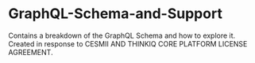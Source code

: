 # GraphQL-Schema-and-Support
Contains a breakdown of the GraphQL Schema and how to explore it. Created in response to CESMII AND THINKIQ CORE PLATFORM LICENSE AGREEMENT. 
